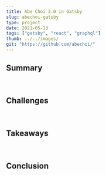 ```yaml
---
title: Abe Choi 2.0 in Gatsby
slug: abechoi-gatsby
type: project
date: 2021-05-13
tags: ["gatsby", "react", "graphql"]
thumb: ../../images/
git: "https://github.com/abechoi/"
---
```


## Summary

&nbsp;&nbsp;&nbsp;&nbsp;

## Challenges

&nbsp;&nbsp;&nbsp;&nbsp;

## Takeaways

&nbsp;&nbsp;&nbsp;&nbsp;

## Conclusion

&nbsp;&nbsp;&nbsp;&nbsp;
